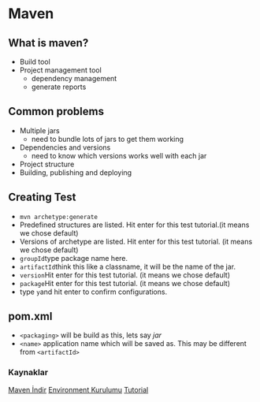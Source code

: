 # Maven

## What is maven?

- Build tool
- Project management tool
	- dependency management
	- generate reports

## Common problems

- Multiple jars
	- need to bundle lots of jars to get them working
- Dependencies and versions
	- need to know which versions works well with each jar
- Project structure
- Building, publishing and deploying

## Creating Test

* `mvn archetype:generate`
* Predefined  structures are listed. Hit enter for this test tutorial.(it means we chose default)
* Versions of archetype are listed. Hit enter for this test tutorial. (it means we chose default)
* `groupId`type package name here.
* `artifactId`think this like a classname, it will be the name of the jar.
* `version`Hit enter for this test tutorial. (it means we chose default)
* `package`Hit enter for this test tutorial. (it means we chose default)
* type `y`and hit enter to confirm configurations.

## pom.xml

- `<packaging>` will be build as this, lets say *jar*
- `<name>` application name which will be saved as. This may be different from `<artifactId>`

### Kaynaklar
[Maven İndir](http://maven.apache.org/download.cgi)
[Environment Kurulumu](http://www.tutorialspoint.com/maven/maven_environment_setup.htm)
[Tutorial](https://www.youtube.com/watch?v=al7bRZzz4oU)
